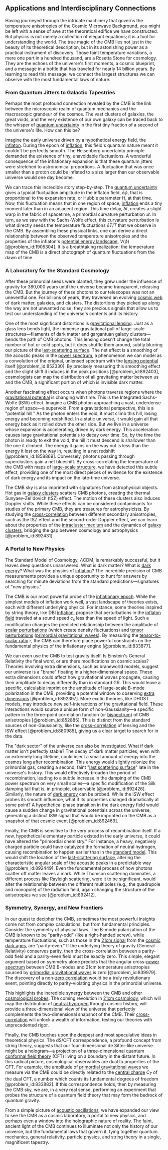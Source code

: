 ## Applications and Interdisciplinary Connections

Having journeyed through the intricate machinery that governs the temperature anisotropies of the Cosmic Microwave Background, you might be left with a sense of awe at the theoretical edifice we have constructed. But physics is not merely a collection of elegant equations; it is a tool for understanding the world. The true magic of the CMB lies not just in the beauty of its theoretical description, but in its astonishing power as a practical instrument of discovery. Those faint temperature variations, a mere one part in a hundred thousand, are a Rosetta Stone for cosmology. They are the echoes of the universe's first moments, a cosmic blueprint, and a message in a bottle that has traveled for nearly 14 billion years. By learning to read this message, we connect the largest structures we can observe with the most fundamental laws of nature.

### From Quantum Jitters to Galactic Tapestries

Perhaps the most profound connection revealed by the CMB is the link between the microscopic realm of quantum mechanics and the macroscopic grandeur of the cosmos. The vast clusters of galaxies, the great voids, and the very existence of our own galaxy can be traced back to the whisper of [quantum uncertainty](@article_id:155636) in the first tiny fraction of a second of the universe's life. How can this be?

Imagine the early universe driven by a hypothetical energy field, the [inflaton](@article_id:161669). During the epoch of [inflation](@article_id:160710), this field's quantum nature meant it couldn't be perfectly smooth. The Heisenberg uncertainty principle demanded the existence of tiny, unavoidable fluctuations. A wonderful consequence of the inflationary expansion is that these quantum jitters were stretched to astronomical proportions. A fluctuation that was once smaller than a proton could be inflated to a size larger than our observable universe would one day become.

We can trace this incredible story step-by-step. The [quantum uncertainty](@article_id:155636) gives a typical fluctuation amplitude in the inflaton field, $\delta\phi$, that is proportional to the expansion rate, or Hubble parameter $H$, at that time. Now, this fluctuation means that in one region of space, [inflation](@article_id:160710) ends a tiny moment later than in an adjacent region. This time delay, $\delta t$, creates a slight warp in the fabric of spacetime, a primordial curvature perturbation $\mathcal{R}$. In turn, as we saw with the Sachs-Wolfe effect, this curvature perturbation is what directly seeds the temperature fluctuations $\delta T/T$ that we observe in the CMB. By assembling these physical links, one can derive a direct relationship between the observed temperature anisotropies and the properties of the inflaton's [potential energy landscape](@article_id:143161), $V(\phi)$ [@problem_id:1905304]. It is a breathtaking realization: the temperature map of the CMB is a direct photograph of quantum fluctuations from the dawn of time.

### A Laboratory for the Standard Cosmology

After these primordial seeds were planted, they grew under the influence of gravity for 380,000 years until the universe became transparent, releasing the CMB. But the journey of these photons to our telescopes was not an uneventful one. For billions of years, they traversed an evolving [cosmic web](@article_id:161548) of dark matter, galaxies, and clusters. The distortions they picked up along the way are not unwanted noise; they are precious signals that allow us to test our understanding of the universe's contents and its history.

One of the most significant distortions is [gravitational lensing](@article_id:158506). Just as a glass lens bends light, the immense gravitational pull of large-scale structures—filaments of dark matter and gargantuan galaxy clusters—bends the path of CMB photons. This lensing doesn't change the total number of hot or cold spots, but it does shuffle them around, subtly blurring our picture of the [last-scattering surface](@article_id:159259). The net effect is a smoothing of the acoustic peaks in the [power spectrum](@article_id:159502), a phenomenon we can model as a convolution of the original, unlensed spectrum with the [lensing potential](@article_id:161337) itself [@problem_id:852330]. By precisely measuring this smoothing effect and the slight shift it induces in the peak positions [@problem_id:892403], cosmologists can map the distribution of all gravitating matter between us and the CMB, a significant portion of which is invisible dark matter.

Another fascinating effect occurs when photons traverse regions where the [gravitational potential](@article_id:159884) is changing with time. This is the Integrated Sachs-Wolfe (ISW) effect. Imagine a CMB photon approaching a vast, underdense region of space—a supervoid. From a gravitational perspective, this is a "potential hill." As the photon enters the void, it must climb this hill, losing energy and becoming redshifted. In a static universe, it would gain all that energy back as it rolled down the other side. But we live in a universe whose expansion is accelerating, driven by dark energy. This acceleration causes large gravitational potentials to decay over time. So, by the time the photon is ready to exit the void, the hill it must descend is shallower than the one it climbed. The energy it gains on the way out is less than the energy it lost on the way in, resulting in a net redshift [@problem_id:1858869]. Conversely, photons passing through superclusters gain a net blueshift. By cross-correlating the temperature of the CMB with maps of [large-scale structure](@article_id:158496), we have detected this subtle effect, providing one of the most direct pieces of evidence for the existence of dark energy and its impact on the late-time universe.

The CMB sky is also imprinted with signatures from astrophysical objects. Hot gas in [galaxy clusters](@article_id:160425) scatters CMB photons, creating the thermal Sunyaev-Zel'dovich (tSZ) effect. The motion of these clusters also induces Doppler shifts. While these effects can be considered contaminants for studies of the primary CMB, they are treasures for astrophysicists. By studying the [cross-correlation](@article_id:142859) between different secondary anisotropies, such as the tSZ effect and the second-order Doppler effect, we can learn about the properties of the [intracluster medium](@article_id:157788) and the dynamics of [galaxy clusters](@article_id:160425), bridging the gap between cosmology and astrophysics [@problem_id:892431].

### A Portal to New Physics

The Standard Model of Cosmology, $\Lambda$CDM, is remarkably successful, but it leaves deep questions unanswered. What is dark matter? What is [dark energy](@article_id:160629)? What was the physics of [inflation](@article_id:160710)? The incredible precision of CMB measurements provides a unique opportunity to hunt for answers by searching for minute deviations from the standard predictions—signatures of "new physics."

The CMB is our most powerful probe of the [inflationary epoch](@article_id:161148). While the simplest models of inflation work well, a vast landscape of theories exists, each with different underlying physics. For instance, some theories inspired by string theory, like DBI [inflation](@article_id:160710), propose that perturbations in the [inflaton field](@article_id:157026) traveled at a sound speed $c_s$ less than the speed of light. Such a modification changes the predicted relationship between the amplitude of [scalar perturbations](@article_id:159844) (which create density fluctuations) and [tensor perturbations](@article_id:159936) ([primordial gravitational waves](@article_id:160586)). By measuring the [tensor-to-scalar ratio](@article_id:158879) $r$, the CMB can therefore place powerful constraints on the fundamental physics of the inflationary engine [@problem_id:833877].

We can even use the CMB to test gravity itself. Is Einstein's General Relativity the final word, or are there modifications on cosmic scales? Theories involving extra dimensions, such as braneworld models, suggest our universe is a "brane" floating in a higher-dimensional space. These extra dimensions could affect how gravitational waves propagate, causing their amplitude to decay differently than in standard GR. This would leave a specific, calculable imprint on the amplitude of large-scale B-mode polarization in the CMB, providing a potential window to observing [extra dimensions](@article_id:160325) [@problem_id:892397]. More exotic theories, like DHOST models, may introduce new self-interactions of the gravitational field. These interactions would source a unique form of non-Gaussianity—a specific pattern in the three-point correlation function (or [bispectrum](@article_id:158051)) of CMB anisotropies [@problem_id:852885]. This is distinct from the standard sources of non-Gaussianity, like the [cross-correlation](@article_id:142859) of lensing and the ISW effect [@problem_id:880985], giving us a clear target to search for in the data.

The "dark sector" of the universe can also be investigated. What if dark matter isn't perfectly stable? The decay of dark matter particles, even with an extremely long lifetime, could inject a small amount of energy into the cosmos long after recombination. This energy would slightly reionize the primordial gas, creating a second, faint "[last scattering surface](@article_id:157207)" late in the universe's history. This would effectively broaden the period of recombination, leading to a subtle increase in the damping of the CMB power spectrum on very small scales—a specific modification of the Silk damping tail that is, in principle, observable [@problem_id:892426]. Similarly, the nature of [dark energy](@article_id:160629) can be probed. While the ISW effect probes its smooth influence, what if its properties changed dramatically at some point? A hypothetical phase transition in the dark energy field would cause a sudden change in gravitational potentials across the universe, generating a distinct ISW signal that would be imprinted on the CMB as a snapshot of that cosmic event [@problem_id:892469].

Finally, the CMB is sensitive to the very process of recombination itself. If a new, hypothetical elementary particle existed in the early universe, it could have altered the "primordial chemistry." For instance, a heavy, negatively charged particle could have catalyzed the formation of neutral hydrogen, causing recombination to happen earlier than in the [standard model](@article_id:136930). This would shift the location of the [last-scattering surface](@article_id:159259), altering the characteristic angular scale of the acoustic peaks in a predictable way [@problem_id:892449]. Even the fundamental process of how photons scatter off matter leaves a mark. While Thomson scattering dominates, a different process like Rayleigh scattering, were it to be significant, would alter the relationship between the different multipoles (e.g., the quadrupole and monopole) of the radiation field, again changing the structure of the anisotropies we see [@problem_id:892412].

### Symmetry, Synergy, and New Frontiers

In our quest to decipher the CMB, sometimes the most powerful insights come not from complex calculations, but from fundamental principles. Consider the symmetry of physical laws. The B-mode polarization of the CMB is known to be "parity-odd" (like a right-handed screw), while temperature fluctuations, such as those in the [21cm signal](@article_id:158561) from the [cosmic dark ages](@article_id:159280), are "parity-even." If the underlying theory of gravity (General Relativity) conserves parity, then the cross-correlation between a parity-odd field and a parity-even field must be exactly zero. This simple, elegant argument based on symmetry alone predicts that the angular cross-[power spectrum](@article_id:159502) between CMB B-modes and 21cm temperature anisotropies sourced by [primordial gravitational waves](@article_id:160586) is zero [@problem_id:839979]. The discovery of a non-[zero correlation](@article_id:269647) would be a truly revolutionary event, pointing directly to parity-violating physics in the primordial universe.

This highlights the incredible synergy between the CMB and other [cosmological probes](@article_id:160433). The coming revolution in [21cm cosmology](@article_id:157428), which will map the distribution of [neutral hydrogen](@article_id:173777) through cosmic history, will provide a three-dimensional view of the universe that perfectly complements the two-dimensional snapshot of the CMB. Their [cross-correlation](@article_id:142859) will unlock a wealth of information, testing our theories with unprecedented rigor.

Finally, the CMB touches upon the deepest and most speculative ideas in theoretical physics. The dS/CFT correspondence, a profound concept from string theory, suggests that our four-dimensional de Sitter-like universe might be a hologram—a projection of a three-dimensional quantum [conformal field theory](@article_id:144955) (CFT) living on a boundary in the distant future. In this radical picture, cosmological observables are dual to properties of the CFT. For example, the amplitude of [primordial gravitational waves](@article_id:160586) we measure via the CMB could be directly related to the [central charge](@article_id:141579) $C_T$ of the dual CFT, a number which counts its fundamental degrees of freedom [@problem_id:833882]. If this correspondence holds, then by measuring the CMB sky, we are, in a very real sense, performing an experiment that probes the structure of a quantum field theory that may form the bedrock of quantum gravity.

From a simple picture of [acoustic oscillations](@article_id:160660), we have expanded our view to see the CMB as a cosmic laboratory, a portal to new physics, and perhaps even a window into the holographic nature of reality. The faint, ancient light of the CMB continues to illuminate not only the history of our universe, but the fundamental laws that govern it, tying together quantum mechanics, general relativity, particle physics, and string theory in a single, magnificent tapestry.